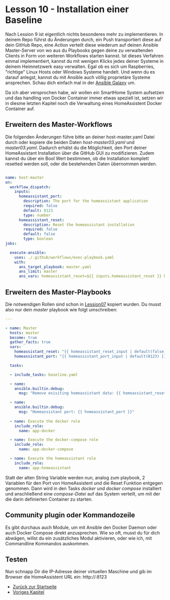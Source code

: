 # Lesson 10 - Installation einer Baseline

Nach Lession 9 ist eigentlich nichts besonderes mehr zu implementieren. In deinem Repo führst du Änderungen durch, ein Push transportiert diese auf dein GitHub Repo, eine Action verteilt diese wiederum auf deinen Ansible Master-Server von wo aus du Playbooks gegen deine zu verwaltenden Clients in Form von weiteren Workflows starten kannst.
Ist dieses Verfahren einmal implementiert, kannst du mit wenigen Klicks jedes deiner Systeme in deinem Heimnetzwerk easy verwalten. Egal ob es sich um Raspberries, "richtige" Linux Hosts oder Windows Systeme handelt. Und wenn du es darauf anlegst, kannst du mit Ansible auch völlig proprietäre Systeme ansprechen. Schau dich einfach mal in der [Ansible Galaxy](https://galaxy.ansible.com/ui/) um.

Da ich aber versprochen habe, wir wollen ein SmartHome System aufsetzen und das handling von Docker Container immer etwas speziell ist, setzen wir in diesme letzten Kapitel noch die Verwaltung eines HomeAssistent Docker Container auf.

## Erweitern des Master-Workflows

Die folgenden Änderungen führe bitte an deiner host-master.yaml Datei durch oder kopiere die beiden Daten *host-master03.yaml* und *master03.yaml*. Dadurch erhälst du die Möglichkeit, den Port deiner HomeAssistant Installation über die GitHub GUI zu modifizieren. Zudem kannst du über ein Bool Wert bestimmen, ob die Installation komplett resetted werden soll, oder die bestehenden Daten übernommen werden.

```yaml

name: host-master
on: 
  workflow_dispatch:
    inputs:
      homeassistant_port:
        description: The port for the homeassistant application
        required: false
        default: 8123
        type: number
      homeassistant_reset:
        description: Reset the homeassistant installation
        required: false
        default: false
        type: boolean
jobs:

  execute-ansible:
    uses: ./.github/workflows/exec-playbook.yaml
    with:
      ans_target_playbook: master.yaml
      ans_limit: master
      ans_vars: homeassistant_reset=${{ inputs.homeassistant_reset }} homeassistant_port=${{ inputs.homeassistant_port }}

```

## Erweitern des Master-Playbooks

Die notwendigen Rollen sind schon in [Lession07](./../Lesson07-add_ansible_files/Lesson07.md) kopiert wurden. Du musst also nur dein *master* playbook wie folgt umschreiben:

```yaml
---

- name: Master
  hosts: master
  become: true
  gather_facts: true
  vars:
    homeassistant_reset: "{{ homeassistant_reset_input | default(false) }}"
    homeassistant_port: "{{ homeassistant_port_input | default(8123) }}"

  tasks:

  - include_tasks: baseline.yaml

  - name:
    ansible.builtin.debug:
      msg: "Remove exisiting homeassistant data: {{ homeassistant_reset }}"

  - name:
    ansible.builtin.debug:
      msg: "Homeassistant port: {{ homeassistant_port }}"
    
  - name: Execute the docker role
    include_role:
      name: app-docker

  - name: Execute the docker-compose role
    include_role:
      name: app-docker-compose

  - name: Execute the homeassistant role
    include_role:
      name: app-homeassistant
```

Statt der alten String Variable werden nun, analog zum playbook, 2 Variablen für den Port von HomeAssistent und die Reset Funktion entgegen genommen. 
Dann wird in den Tasks *docker* und *docker compose* installiert und anschließend eine *compose-Datei* auf das System verteilt, um mit der die darin definierten Container zu starten.

## Community plugin oder Kommandozeile

Es gibt durchaus auch Module, um mit Ansible den Docker Daemon oder auch Docker Compose direkt anzusprechen. Wie so oft, musst du für dich abwägen, willst du ein zusätzliches Modul aktivieren, oder wie ich, mit Commandline Kommandos auskommen.

## Testen

Nun schnapp Dir die IP-Adresse deiner virtuellen Maschine und gib im Browser die HomeAssistent URL ein: http://<IPADDRESS>:8123

- [Zurück zur Startseite](./../../README.md)
- [Voriges Kapitel](../Lesson09-Installation_of_a_baseline/Lession09.md)

